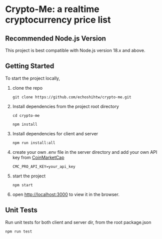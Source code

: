 # Crypto-Me: a realtime cryptocurrency price list

## Recommended Node.js Version

This project is best compatible with Node.js version 18.x and above.

## Getting Started

To start the project locally, 
1. clone the repo 
    ```
    git clone https://github.com/echoshihtw/crypto-me.git
    ```
2. Install dependencies from the project root directory
    ```
    cd crypto-me

    npm install
    ```
3. Install dependencies for client and server
    ``` 
    npm run install:all
    ```
    
4. create your own .env file in the server directory and add your own API key from [CoinMarketCap](https://coinmarketcap.com/api/) 
    ```
    CMC_PRO_API_KEY=your_api_key
    ```
5. start the project
    ```
    npm start
     ```
6. open [http://localhost:3000](http://localhost:3000) to view it in the browser.

## Unit Tests

Run unit tests for both client and server dir, from the root package.json

```
npm run test
```
